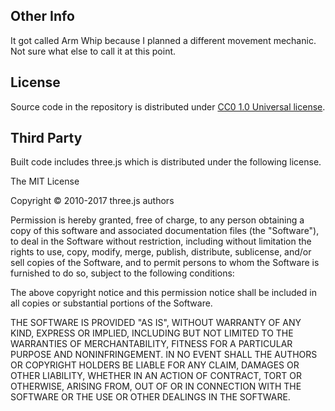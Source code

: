 ## Other Info

It got called Arm Whip because I planned a different movement mechanic.
Not sure what else to call it at this point.

## License

Source code in the repository is distributed under [CC0 1.0 Universal license](
  https://creativecommons.org/publicdomain/zero/1.0/legalcode
).

## Third Party

Built code includes three.js which is distributed under the following license.

The MIT License

Copyright © 2010-2017 three.js authors

Permission is hereby granted, free of charge, to any person obtaining a copy
of this software and associated documentation files (the "Software"), to deal
in the Software without restriction, including without limitation the rights
to use, copy, modify, merge, publish, distribute, sublicense, and/or sell
copies of the Software, and to permit persons to whom the Software is
furnished to do so, subject to the following conditions:

The above copyright notice and this permission notice shall be included in
all copies or substantial portions of the Software.

THE SOFTWARE IS PROVIDED "AS IS", WITHOUT WARRANTY OF ANY KIND, EXPRESS OR
IMPLIED, INCLUDING BUT NOT LIMITED TO THE WARRANTIES OF MERCHANTABILITY,
FITNESS FOR A PARTICULAR PURPOSE AND NONINFRINGEMENT. IN NO EVENT SHALL THE
AUTHORS OR COPYRIGHT HOLDERS BE LIABLE FOR ANY CLAIM, DAMAGES OR OTHER
LIABILITY, WHETHER IN AN ACTION OF CONTRACT, TORT OR OTHERWISE, ARISING FROM,
OUT OF OR IN CONNECTION WITH THE SOFTWARE OR THE USE OR OTHER DEALINGS IN
THE SOFTWARE.
